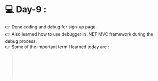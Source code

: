 # :computer: Day-9 :
:point_right: Done coding and debug for sign-up page.<br>
:point_right: Also learned how to use debugger in .NET MVC framework during the debug process. <br>
:point_right: Some of the important term I learned today are :
> []() <br>
> []() <br>
> []() <br>
> []() <br>
> []() 
